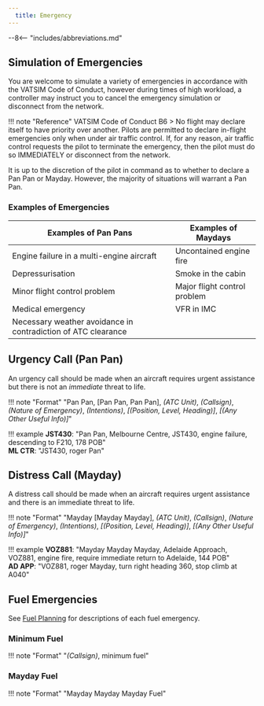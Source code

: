 ```yaml
---
  title: Emergency
---
```


--8<-- "includes/abbreviations.md"

## Simulation of Emergencies
You are welcome to simulate a variety of emergencies in accordance with the VATSIM Code of Conduct, however during times of high workload, a controller may instruct you to cancel the emergency simulation or disconnect from the network.

!!! note "Reference"
    VATSIM Code of Conduct B6
    > No flight may declare itself to have priority over another. Pilots are permitted to declare in-flight emergencies only when under air traffic control. If, for any reason, air traffic control requests the pilot to terminate the emergency, then the pilot must do so IMMEDIATELY or disconnect from the network. 

It is up to the discretion of the pilot in command as to whether to declare a Pan Pan or Mayday. However, the majority of situations will warrant a Pan Pan.

### Examples of Emergencies
| Examples of Pan Pans | Examples of Maydays |
| -------------------- | ------------------- |
| Engine failure in a multi-engine aircraft | Uncontained engine fire |
| Depressurisation | Smoke in the cabin |
| Minor flight control problem | Major flight control problem |
| Medical emergency | VFR in IMC |
| Necessary weather avoidance in contradiction of ATC clearance | |

## Urgency Call (Pan Pan)
An urgency call should be made when an aircraft requires urgent assistance but there is not an *immediate* threat to life.

!!! note "Format"
    "Pan Pan, [Pan Pan, Pan Pan], *(ATC Unit)*, *(Callsign)*, *(Nature of Emergency)*, *(Intentions)*, *[(Position, Level, Heading)]*, *[(Any Other Useful Info)]*"

!!! example
    **JST430**: "Pan Pan, Melbourne Centre, JST430, engine failure, descending to F210, 178 POB"  
    **ML CTR**: "JST430, roger Pan"

## Distress Call (Mayday)
A distress call should be made when an aircraft requires urgent assistance and there is an immediate threat to life.

!!! note "Format"
    "Mayday [Mayday Mayday], *(ATC Unit)*, *(Callsign)*, *(Nature of Emergency)*, *(Intentions)*, *[(Position, Level, Heading)]*, *[(Any Other Useful Info)]*"

!!! example
    **VOZ881**: "Mayday Mayday Mayday, Adelaide Approach, VOZ881, engine fire, require immediate return to Adelaide, 144 POB"  
    **AD APP**: "VOZ881, roger Mayday, turn right heading 360, stop climb at A040"

## Fuel Emergencies
See [Fuel Planning](../flight-planning/fuelplanning.md#inflight-fuel-emergencies) for descriptions of each fuel emergency.

### Minimum Fuel
!!! note "Format"
    "*(Callsign)*, minimum fuel"

### Mayday Fuel
!!! note "Format"
    "Mayday Mayday Mayday Fuel"
